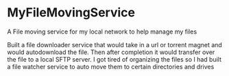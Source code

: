 # MyFileMovingService
A File moving service for my local network to help manage my files

Built a file downloader service that would take in a url or torrent magnet and would autodownload the file. Then after completion it would transfer over the file to a local SFTP server. I got tired of organizing the files so I had built a file watcher service to auto move them to certain directories and drives
